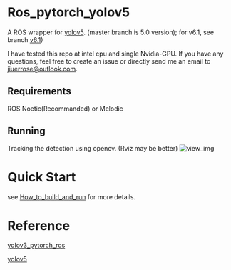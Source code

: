 # Ros_pytorch_yolov5
A ROS wrapper for [yolov5](https://github.com/ultralytics/yolov5). (master branch is 5.0 version); for v6.1, see branch [v6.1](https://github.com/Shua-Kang/ros_pytorch_yolov5/tree/v6.1))

I have tested this repo at intel cpu and single Nvidia-GPU. If you have any questions, feel free to create an issue or directly send me an email to jiuerrose@outlook.com.

## Requirements
ROS Noetic(Recommanded) or Melodic 


## Running
Tracking the detection using opencv. (Rviz may be better)
![view_img](./view_img.jpg)


# Quick Start
see [How_to_build_and_run](./How_to_build_and_run.md) for more details.

# Reference
[yolov3_pytorch_ros](https://github.com/vvasilo/yolov3_pytorch_ros)

[yolov5](https://github.com/ultralytics/yolov5)
